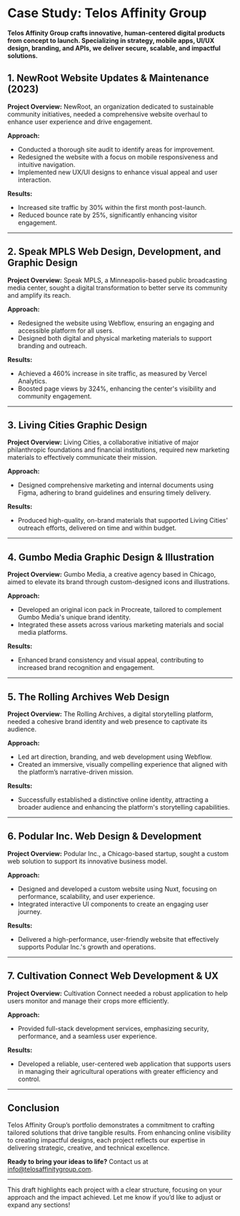 # Case Study: Telos Affinity Group

**Telos Affinity Group crafts innovative, human-centered digital products from concept to launch. Specializing in strategy, mobile apps, UI/UX design, branding, and APIs, we deliver secure, scalable, and impactful solutions.**

## **1. NewRoot Website Updates & Maintenance (2023)**

**Project Overview:**
NewRoot, an organization dedicated to sustainable community initiatives, needed a comprehensive website overhaul to enhance user experience and drive engagement.

**Approach:**
- Conducted a thorough site audit to identify areas for improvement.
- Redesigned the website with a focus on mobile responsiveness and intuitive navigation.
- Implemented new UX/UI designs to enhance visual appeal and user interaction.

**Results:**
- Increased site traffic by 30% within the first month post-launch.
- Reduced bounce rate by 25%, significantly enhancing visitor engagement.

---

## **2. Speak MPLS Web Design, Development, and Graphic Design**

**Project Overview:**
Speak MPLS, a Minneapolis-based public broadcasting media center, sought a digital transformation to better serve its community and amplify its reach.

**Approach:**
- Redesigned the website using Webflow, ensuring an engaging and accessible platform for all users.
- Designed both digital and physical marketing materials to support branding and outreach.

**Results:**
- Achieved a 460% increase in site traffic, as measured by Vercel Analytics.
- Boosted page views by 324%, enhancing the center's visibility and community engagement.

---

## **3. Living Cities Graphic Design**

**Project Overview:**
Living Cities, a collaborative initiative of major philanthropic foundations and financial institutions, required new marketing materials to effectively communicate their mission.

**Approach:**
- Designed comprehensive marketing and internal documents using Figma, adhering to brand guidelines and ensuring timely delivery.

**Results:**
- Produced high-quality, on-brand materials that supported Living Cities' outreach efforts, delivered on time and within budget.

---

## **4. Gumbo Media Graphic Design & Illustration**

**Project Overview:**
Gumbo Media, a creative agency based in Chicago, aimed to elevate its brand through custom-designed icons and illustrations.

**Approach:**
- Developed an original icon pack in Procreate, tailored to complement Gumbo Media's unique brand identity.
- Integrated these assets across various marketing materials and social media platforms.

**Results:**
- Enhanced brand consistency and visual appeal, contributing to increased brand recognition and engagement.

---

## **5. The Rolling Archives Web Design**

**Project Overview:**
The Rolling Archives, a digital storytelling platform, needed a cohesive brand identity and web presence to captivate its audience.

**Approach:**
- Led art direction, branding, and web development using Webflow.
- Created an immersive, visually compelling experience that aligned with the platform’s narrative-driven mission.

**Results:**
- Successfully established a distinctive online identity, attracting a broader audience and enhancing the platform's storytelling capabilities.

---

## **6. Podular Inc. Web Design & Development**

**Project Overview:**
Podular Inc., a Chicago-based startup, sought a custom web solution to support its innovative business model.

**Approach:**
- Designed and developed a custom website using Nuxt, focusing on performance, scalability, and user experience.
- Integrated interactive UI components to create an engaging user journey.

**Results:**
- Delivered a high-performance, user-friendly website that effectively supports Podular Inc.'s growth and operations.

---

## **7. Cultivation Connect Web Development & UX**

**Project Overview:**
Cultivation Connect needed a robust application to help users monitor and manage their crops more efficiently.

**Approach:**
- Provided full-stack development services, emphasizing security, performance, and a seamless user experience.

**Results:**
- Developed a reliable, user-centered web application that supports users in managing their agricultural operations with greater efficiency and control.

---

## **Conclusion**

Telos Affinity Group’s portfolio demonstrates a commitment to crafting tailored solutions that drive tangible results. From enhancing online visibility to creating impactful designs, each project reflects our expertise in delivering strategic, creative, and technical excellence.

**Ready to bring your ideas to life?** Contact us at [info@telosaffinitygroup.com](mailto:info@telosaffinitygroup.com).

---

This draft highlights each project with a clear structure, focusing on your approach and the impact achieved. Let me know if you’d like to adjust or expand any sections!
